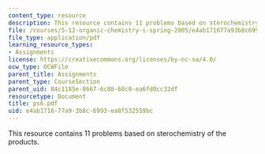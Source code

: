 ```yaml
---
content_type: resource
description: This resource contains 11 problems based on sterochemistry of the products.
file: /courses/5-12-organic-chemistry-i-spring-2005/e4ab171677a93b8c6993ea8f532559bc_ps6.pdf
file_type: application/pdf
learning_resource_types:
- Assignments
license: https://creativecommons.org/licenses/by-nc-sa/4.0/
ocw_type: OCWFile
parent_title: Assignments
parent_type: CourseSection
parent_uid: 84c1185e-8667-6c88-60c0-ea6fd0cc32df
resourcetype: Document
title: ps6.pdf
uid: e4ab1716-77a9-3b8c-6993-ea8f532559bc
---
```

This resource contains 11 problems based on sterochemistry of the products.